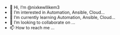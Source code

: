 - 👋 Hi, I’m @nixkewllikem3
- 👀 I’m interested in Automation, Ansible, Cloud...
- 🌱 I’m currently learning Automation, Ansible, Cloud...
- 💞️ I’m looking to collaborate on ...
- 📫 How to reach me ...

<!---
nixkewllikem3/nixkewllikem3 is a ✨ special ✨ repository because its `README.md` (this file) appears on your GitHub profile.
You can click the Preview link to take a look at your changes.
--->
